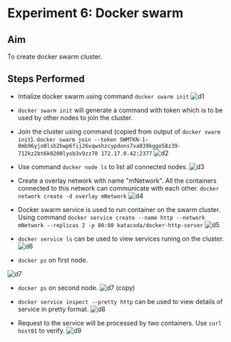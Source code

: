 # Experiment 6: Docker swarm

## Aim
To create docker swarm cluster.

## Steps Performed
- Intialize docker swarm using command `docker swarm init`
![d1](https://user-images.githubusercontent.com/46739435/114967572-539acd80-9e92-11eb-9775-a2f2f6e5ba31.png)

- `docker swarm init` will generate a command with token which is to be used by other nodes to join the cluster.

- Join the cluster using command (copied from output of `docker swarm init`). `docker swarm join --token SWMTKN-1-0mb96yjo0lsb2hwp6fij26vqwshzcypdons7va039kggo58z39-712kz2bt6k0200lyob3v9zz70 172.17.0.42:2377`
![d2](https://user-images.githubusercontent.com/46739435/114967570-53023700-9e92-11eb-8f60-cc3e75d03fed.png)

- Use command `docker node ls` to list all connected nodes.
![d3](https://user-images.githubusercontent.com/46739435/114967568-5269a080-9e92-11eb-8018-236255b339e7.png)

- Create a overlay network with name "mNetwork". All the containers connected to this network can communicate with each other. `docker network create -d overlay mNetwork`
![d4](https://user-images.githubusercontent.com/46739435/114967565-51387380-9e92-11eb-8a3b-f643137dc1b3.png)

- Docker swarm service is used to run container on the swarm cluster. Using command `docker service create --name http --network mNetwork --replicas 2 -p 80:80 katacoda/docker-http-server`
![d5](https://user-images.githubusercontent.com/46739435/114967561-509fdd00-9e92-11eb-9dc5-196f2c7482f0.png)

- `docker service ls` can be used to view services runing on the cluster.
![d6](https://user-images.githubusercontent.com/46739435/114967560-50074680-9e92-11eb-8470-eed3f1775682.png)

- `docker ps` on first node.

![d7](https://user-images.githubusercontent.com/46739435/114967559-4f6eb000-9e92-11eb-9f6f-92668ffbf915.png)

- `docker ps` on second node.
![d7 (copy)](https://user-images.githubusercontent.com/46739435/114967558-4f6eb000-9e92-11eb-97c8-9b1d778ba2fb.png)

- `docker service inspect --pretty http` can be used to view details of service in pretty format.
![d8](https://user-images.githubusercontent.com/46739435/114967554-4da4ec80-9e92-11eb-9eb1-cc51f86a0ef6.png)

- Request to the service will be processed by two containers. Use `curl host01` to verify.
![d9](https://user-images.githubusercontent.com/46739435/114967556-4ed61980-9e92-11eb-82e2-bcb1ec1bfa28.png)


